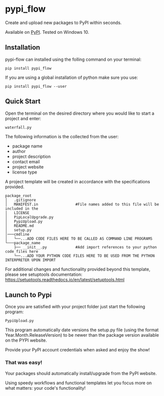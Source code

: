 # pypi_flow
Create and upload new packages to PyPI within seconds. 

Available on [PyPI](https://pypi.org/project/pypi-flow/). Tested on Windows 10.

## Installation
pypi-flow can installed using the folling command on your terminal:

    pip install pypi_flow

If you are using a global installation of python make sure you use:

    pip install pypi_flow --user

## Quick Start
Open the terminal on the desired directory where you would like to start a project and enter:

    waterfall.py

The following information is the collected from the user:

- package name
- author
- project description
- contact email
- project website
- license type

A project template will be created in accordance with the specifications provided.

    package_root
    │   .gitignore
    │   MANIFEST.in                 #File names added to this file will be included in the  
    │   LICENSE
    │   PipLocalUpgrade.py
    │   PypiUpload.py
    │   README.md
    │   setup.py
    │───cmdline
    │   └──...ADD CODE FILES HERE TO BE CALLED AS COMMAND LINE PROGRAMS
    └───package_name
        ├── __init__.py             #Add import references to your python code files here
        └──...ADD YOUR PYTHON CODE FILES HERE TO BE USED FROM THE PYTHON INTERPRETER UPON IMPORT

For additional changes and functionality provided beyond this template, please see setuptools documentation: https://setuptools.readthedocs.io/en/latest/setuptools.html

## Launch to Pypi

Once you are satisfied with your project folder just start the following program:

    PypiUpload.py
    
This program automatically date versions the setup.py file (using the format Year.Month.ReleaseVersion) to be newer than the package version available on the PYPI website.

Provide your PyPI account credentials when asked and enjoy the show! 

### That was easy!

Your packages should automatically install/upgrade from the PyPI website. 

Using speedy workflows and functional templates let you focus more on what matters: your code's functionality!
